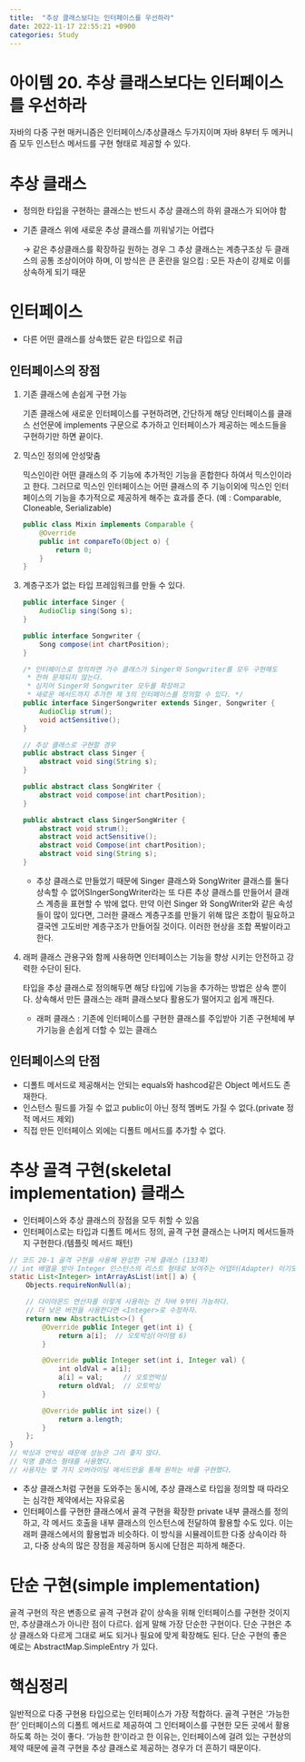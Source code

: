 ```yaml
---
title:  "추상 클래스보다는 인터페이스를 우선하라"
date: 2022-11-17 22:55:21 +0900
categories: Study 
---
```


# 아이템 20. 추상 클래스보다는 인터페이스를 우선하라

자바의 다중 구현 매커니즘은 인터페이스/추상클래스 두가지이며 자바 8부터 두 메커니즘 모두 인스턴스 메서드를 구현 형태로 제공할 수 있다. 

# 추상 클래스

- 정의한 타입을 구현하는 클래스는 반드시 추상 클래스의 하위 클래스가 되어야 함
- 기존 클래스 위에 새로운 추상 클래스를 끼워넣기는 어렵다
    
    → 같은 추상클래스를 확장하길 원하는 경우 그 추상 클래스는 계층구조상 두 클래스의 공통 조상이어야 하며, 이 방식은 큰 혼란을 일으킴 : 모든 자손이 강제로 이를 상속하게 되기 때문
    

# 인터페이스

- 다른 어떤 클래스를 상속했든 같은 타입으로 취급

## 인터페이스의 장점

1. 기존 클래스에 손쉽게 구현 가능 
    
    기존 클래스에 새로운 인터페이스를 구현하려면, 간단하게 해당 인터페이스를 클래스 선언문에 implements 구문으로 추가하고 인터페이스가 제공하는 메소드들을 구현하기만 하면 끝이다.
    
2. 믹스인 정의에 안성맞춤 
    
    믹스인이란 어떤 클래스의 주 기능에 추가적인 기능을 혼합한다 하여서 믹스인이라고 한다. 그러므로 믹스인 인터페이스는 어떤 클래스의 주 기능이외에 믹스인 인터페이스의 기능을 추가적으로 제공하게 해주는 효과를 준다. (예 : Comparable, Cloneable, Serializable)
    
    ```java
    public class Mixin implements Comparable {
    	@Override
    	public int compareTo(Object o) {
        	return 0;
        }
    }
    ```
    
3. 계층구조가 없는 타입 프레임워크를 만들 수 있다.
    
    ```java
    public interface Singer {
        AudioClip sing(Song s);
    }
    
    public interface Songwriter {
        Song compose(int chartPosition);
    }
    
    /* 인터페이스로 정의하면 가수 클래스가 Singer와 Songwriter를 모두 구현해도 
     * 전혀 문제되지 않는다. 
     * 심지어 Singer와 Songwriter 모두를 확장하고 
     * 새로운 메서드까지 추가한 제 3의 인터페이스를 정의할 수 있다. */
    public interface SingerSongwriter extends Singer, Songwriter {
        AudioClip strum();
        void actSensitive();
    }
    ```
    
    ```java
    // 추상 클래스로 구현할 경우 
    public abstract class Singer {
        abstract void sing(String s);
    }
    
    public abstract class SongWriter {
        abstract void compose(int chartPosition);
    }
    
    public abstract class SingerSongWriter {
        abstract void strum();
        abstract void actSensitive();
        abstract void Compose(int chartPosition);
        abstract void sing(String s);
    }
    ```
    
    - 추상 클래스로 만들었기 때문에 Singer 클래스와 SongWriter 클래스를 둘다 상속할 수 없어SIngerSongWriter라는 또 다른 추상 클래스를 만들어서 클래스 계층을 표현할 수 밖에 없다. 만약 이런 Singer 와 SongWriter와 같은 속성들이 많이 있다면, 그러한 클래스 계층구조를 만들기 위해 많은 조합이 필요하고 결국엔 고도비만 계층구조가 만들어질 것이다. 이러한 현상을 조합 폭발이라고 한다.
4. 래퍼 클래스 관용구와 함께 사용하면 인터페이스는 기능을 향상 시키는 안전하고 강력한 수단이 된다.
    
    타입을 추상 클래스로 정의해두면 해당 타입에 기능을 추가하는 방법은 상속 뿐이다. 상속해서 만든 클래스는 래퍼 클래스보다 활용도가 떨어지고 쉽게 깨진다.
    
    - 래퍼 클래스 : 기존에 인터페이스를 구현한 클래스를 주입받아 기존 구현체에 부가기능을 손쉽게 더할 수 있는 클래스

## 인터페이스의 단점

- 디폴트 메서드로 제공해서는 안되는 equals와 hashcod같은 Object 메서드도 존재한다.
- 인스턴스 필드를 가질 수 없고 public이 아닌 정적 멤버도 가질 수 없다.(private 정적 메서드 제외)
- 직접 만든 인터페이스 외에는 디폴트 메서드를 추가할 수 없다.

# 추상 골격 구현(skeletal implementation) 클래스

- 인터페이스와 추상 클래스의 장점을 모두 취할 수 있음
- 인터페이스로는 타입과 디폴트 메서드 정의, 골격 구현 클래스는 나머지 메서드들까지 구현한다.(템플릿 메서드 패턴)

```java
// 코드 20-1 골격 구현을 사용해 완성한 구체 클래스 (133쪽)
// int 배열을 받아 Integer 인스턴스의 리스트 형태로 보여주는 어댑터(Adapter) 이기도 하다.
static List<Integer> intArrayAsList(int[] a) { 
    Objects.requireNonNull(a);

    // 다이아몬드 연산자를 이렇게 사용하는 건 자바 9부터 가능하다.
    // 더 낮은 버전을 사용한다면 <Integer>로 수정하자.
    return new AbstractList<>() {
        @Override public Integer get(int i) {
            return a[i];  // 오토박싱(아이템 6)
        }

        @Override public Integer set(int i, Integer val) {
            int oldVal = a[i];
            a[i] = val;     // 오토언박싱
            return oldVal;  // 오토박싱
        }

        @Override public int size() {
            return a.length;
        }
    };
}
// 박싱과 언박싱 때문에 성능은 그리 좋지 않다.
// 익명 클래스 형태를 사용했다.
// 사용자는 몇 가지 오버라이딩 메서드만을 통해 원하는 바를 구현했다.
```

- 추상 클래스처럼 구현을 도와주는 동시에, 추상 클래스로 타입을 정의할 때 따라오는 심각한 제약에서는 자유로움
- 인터페이스를 구현한 클래스에서 골격 구현을 확장한 private 내부 클래스를 정의하고, 각 메서드 호출을 내부 클래스의 인스턴스에 전달하여 활용할 수도 있다. 이는 래퍼 클래스에서의 활용법과 비슷하다. 이 방식을 시뮬레이트한 다중 상속이라 하고, 다중 상속의 많은 장점을 제공하며 동시에 단점은 피하게 해준다.

# 단순 구현(simple implementation)

골격 구현의 작은 변종으로 골격 구현과 같이 상속을 위해 인터페이스를 구현한 것이지만, 추상클래스가 아니란 점이 다르다. 쉽게 말해 가장 단순한 구현이다. 단순 구현은 추상 클래스와 다르게 그대로 써도 되거나 필요에 맞게 확장해도 된다. 단순 구현의 좋은 예로는 AbstractMap.SimpleEntry 가 있다.

# 핵심정리

일반적으로 다중 구현용 타입으로는 인터페이스가 가장 적합하다. 골격 구현은 ‘가능한 한’ 인터페이스의 디폴트 메서드로 제공하여 그 인터페이스를 구현한 모든 곳에서 활용하도록 하는 것이 좋다. ‘가능한 한’이라고 한 이유는, 인터페이스에 걸려 있는 구현상의 제약 때문에 골격 구현을 추상 클래스로 제공하는 경우가 더 흔하기 때문이다.
